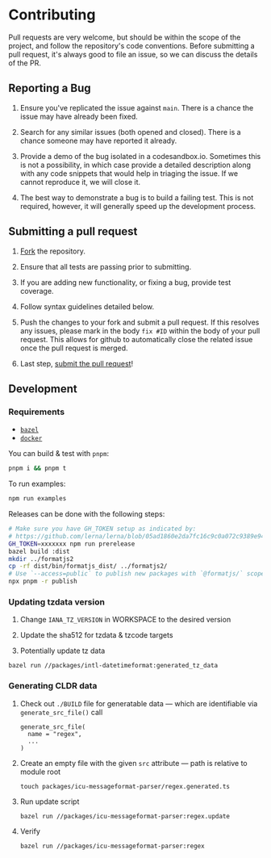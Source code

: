 # Contributing

Pull requests are very welcome, but should be within the scope of the project, and follow the repository's code conventions. Before submitting a pull request, it's always good to file an issue, so we can discuss the details of the PR.

## Reporting a Bug

1. Ensure you've replicated the issue against `main`. There is a chance the issue may have already been fixed.

2. Search for any similar issues (both opened and closed). There is a chance someone may have reported it already.

3. Provide a demo of the bug isolated in a codesandbox.io. Sometimes this is not a possibility, in which case provide a detailed description along with any code snippets that would help in triaging the issue. If we cannot reproduce it, we will close it.

4. The best way to demonstrate a bug is to build a failing test. This is not required, however, it will generally speed up the development process.

## Submitting a pull request

1. [Fork](https://github.com/formatjs/formatjs/fork/) the repository.

1. Ensure that all tests are passing prior to submitting.

1. If you are adding new functionality, or fixing a bug, provide test coverage.

1. Follow syntax guidelines detailed below.

1. Push the changes to your fork and submit a pull request. If this resolves any issues, please mark in the body `fix #ID` within the body of your pull request. This allows for github to automatically close the related issue once the pull request is merged.

1. Last step, [submit the pull request](https://github.com/formatjs/formatjs/compare/)!

## Development

### Requirements

- [`bazel`](https://bazel.build/)
- [`docker`](https://www.docker.com/)

You can build & test with `pnpm`:

```sh
pnpm i && pnpm t
```

To run examples:

```sh
npm run examples
```

Releases can be done with the following steps:

```sh
# Make sure you have GH_TOKEN setup as indicated by:
# https://github.com/lerna/lerna/blob/05ad1860e2da7fc16c9c0a072c9389e94792ab64/commands/version/README.md#--create-release-type
GH_TOKEN=xxxxxxx npm run prerelease
bazel build :dist
mkdir ../formatjs2
cp -rf dist/bin/formatjs_dist/ ../formatjs2/
# Use `--access=public` to publish new packages with `@formatjs/` scope.
npx pnpm -r publish
```

### Updating tzdata version

1. Change `IANA_TZ_VERSION` in WORKSPACE to the desired version

1. Update the sha512 for tzdata & tzcode targets

1. Potentially update tz data

```
bazel run //packages/intl-datetimeformat:generated_tz_data
```

### Generating CLDR data

1. Check out `./BUILD` file for generatable data — which are identifiable via `generate_src_file()` call
   ```BUILD
   generate_src_file(
     name = "regex",
     ...
   )
   ```
2. Create an empty file with the given `src` attribute — path is relative to module root
   ```shell
   touch packages/icu-messageformat-parser/regex.generated.ts
   ```
3. Run update script
   ```shell
   bazel run //packages/icu-messageformat-parser:regex.update
   ```
4. Verify
   ```shell
   bazel run //packages/icu-messageformat-parser:regex
   ```
